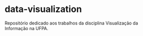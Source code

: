 # data-visualization
Repositório dedicado aos trabalhos da disciplina Visualização da Informação na UFPA.
